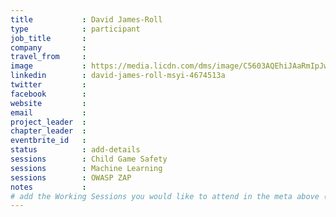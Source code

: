 ```yaml
---
title           : David James-Roll
type            : participant
job_title       :
company         :
travel_from     :
image           : https://media.licdn.com/dms/image/C5603AQEhiJAaRmIpJw/profile-displayphoto-shrink_800_800/0?e=1562803200&v=beta&t=96ByuTTHTblWRxkVpa0jVCp3ogvasZiY6UutecWz_iY
linkedin        : david-james-roll-msyi-4674513a
twitter         :
facebook        :
website         :
email           :
project_leader  :
chapter_leader  :
eventbrite_id   :
status          : add-details
sessions        : Child Game Safety
sessions        : Machine Learning
sessions        : OWASP ZAP
notes           :
# add the Working Sessions you would like to attend in the meta above (use the session's title) e.g. sessions (one per line): -Security Playbooks Diagrams -Hackathon Daily Sessions
---
```


<!-- put more details about participant here -->
